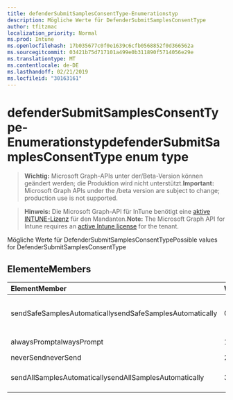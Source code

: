 ```yaml
---
title: defenderSubmitSamplesConsentType-Enumerationstyp
description: Mögliche Werte für DefenderSubmitSamplesConsentType
author: tfitzmac
localization_priority: Normal
ms.prod: Intune
ms.openlocfilehash: 17b035677c0f0e1639c6cfb0568852f0d366562a
ms.sourcegitcommit: 03421b75d717101a499e0b311890f5714056e29e
ms.translationtype: MT
ms.contentlocale: de-DE
ms.lasthandoff: 02/21/2019
ms.locfileid: "30163161"
---
```

# <a name="defendersubmitsamplesconsenttype-enum-type"></a><span data-ttu-id="d09ed-103">defenderSubmitSamplesConsentType-Enumerationstyp</span><span class="sxs-lookup"><span data-stu-id="d09ed-103">defenderSubmitSamplesConsentType enum type</span></span>

> <span data-ttu-id="d09ed-104">**Wichtig:** Microsoft Graph-APIs unter der/Beta-Version können geändert werden; die Produktion wird nicht unterstützt.</span><span class="sxs-lookup"><span data-stu-id="d09ed-104">**Important:** Microsoft Graph APIs under the /beta version are subject to change; production use is not supported.</span></span>

> <span data-ttu-id="d09ed-105">**Hinweis:** Die Microsoft Graph-API für InTune benötigt eine [aktive INTUNE-Lizenz](https://go.microsoft.com/fwlink/?linkid=839381) für den Mandanten.</span><span class="sxs-lookup"><span data-stu-id="d09ed-105">**Note:** The Microsoft Graph API for Intune requires an [active Intune license](https://go.microsoft.com/fwlink/?linkid=839381) for the tenant.</span></span>

<span data-ttu-id="d09ed-106">Mögliche Werte für DefenderSubmitSamplesConsentType</span><span class="sxs-lookup"><span data-stu-id="d09ed-106">Possible values for DefenderSubmitSamplesConsentType</span></span>

## <a name="members"></a><span data-ttu-id="d09ed-107">Elemente</span><span class="sxs-lookup"><span data-stu-id="d09ed-107">Members</span></span>
|<span data-ttu-id="d09ed-108">Element</span><span class="sxs-lookup"><span data-stu-id="d09ed-108">Member</span></span>|<span data-ttu-id="d09ed-109">Wert</span><span class="sxs-lookup"><span data-stu-id="d09ed-109">Value</span></span>|<span data-ttu-id="d09ed-110">Beschreibung</span><span class="sxs-lookup"><span data-stu-id="d09ed-110">Description</span></span>|
|:---|:---|:---|
|<span data-ttu-id="d09ed-111">sendSafeSamplesAutomatically</span><span class="sxs-lookup"><span data-stu-id="d09ed-111">sendSafeSamplesAutomatically</span></span>|<span data-ttu-id="d09ed-112">0</span><span class="sxs-lookup"><span data-stu-id="d09ed-112">0</span></span>|<span data-ttu-id="d09ed-113">Automatisches Senden von sicheren Beispielen</span><span class="sxs-lookup"><span data-stu-id="d09ed-113">Send safe samples automatically</span></span>|
|<span data-ttu-id="d09ed-114">alwaysPrompt</span><span class="sxs-lookup"><span data-stu-id="d09ed-114">alwaysPrompt</span></span>|<span data-ttu-id="d09ed-115">1</span><span class="sxs-lookup"><span data-stu-id="d09ed-115">1</span></span>|<span data-ttu-id="d09ed-116">Immer Ansagen</span><span class="sxs-lookup"><span data-stu-id="d09ed-116">Always prompt</span></span>|
|<span data-ttu-id="d09ed-117">neverSend</span><span class="sxs-lookup"><span data-stu-id="d09ed-117">neverSend</span></span>|<span data-ttu-id="d09ed-118">2</span><span class="sxs-lookup"><span data-stu-id="d09ed-118">2</span></span>|<span data-ttu-id="d09ed-119">Nie senden</span><span class="sxs-lookup"><span data-stu-id="d09ed-119">Never send</span></span>|
|<span data-ttu-id="d09ed-120">sendAllSamplesAutomatically</span><span class="sxs-lookup"><span data-stu-id="d09ed-120">sendAllSamplesAutomatically</span></span>|<span data-ttu-id="d09ed-121">3</span><span class="sxs-lookup"><span data-stu-id="d09ed-121">3</span></span>|<span data-ttu-id="d09ed-122">Automatisches Senden aller Beispiele</span><span class="sxs-lookup"><span data-stu-id="d09ed-122">Send all samples automatically</span></span>|




